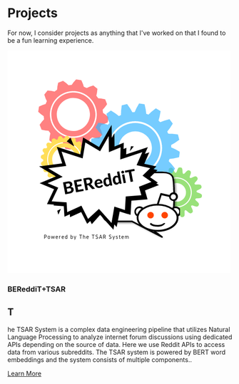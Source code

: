 # Projects

For now, I consider projects as anything that I've worked on that I found to be a fun learning experience.

<div class="material-card">
  <div class="card-image">
    <img src="/../images/bereddit_logo.png" alt="Image">
  </div>
  <div class="card-content">
    <h3>BEReddiT+TSAR</h3>
    <h2 class="initial-letter">T</h2>
    <p>he TSAR System is a complex data engineering pipeline that utilizes Natural Language Processing to analyze internet forum discussions using dedicated APIs depending on the source of data. Here we use Reddit APIs to access data from various subreddits. The TSAR system is powered by BERT word embeddings and the system consists of multiple components..</p>
    <a href="project-details-url" class="mdc-button mdc-button--outlined">Learn More</a>
  </div>
</div>


<!-- Repeat the above card structure for each project -->
